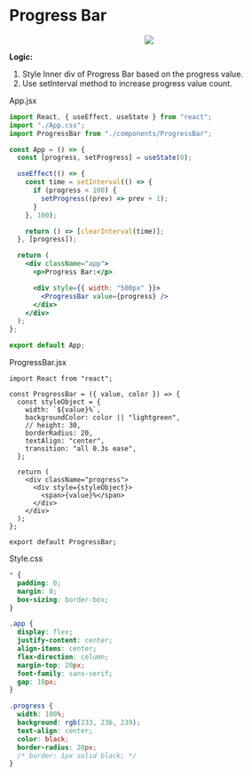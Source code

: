 # Progress Bar

<div align="center">
  <img src="https://github.com/user-attachments/assets/03badc00-2f9e-4b1a-b61a-28701ea8a0bf" />
</div>

**Logic:**

1. Style Inner div of Progress Bar based on the progress value.
2. Use setInterval method to increase progress value count.

App.jsx

```jsx
import React, { useEffect, useState } from "react";
import "./App.css";
import ProgressBar from "./components/ProgressBar";

const App = () => {
  const [progress, setProgress] = useState(0);

  useEffect(() => {
    const time = setInterval(() => {
      if (progress < 100) {
        setProgress((prev) => prev + 1);
      }
    }, 100);

    return () => [clearInterval(time)];
  }, [progress]);

  return (
    <div className="app">
      <p>Progress Bar:</p>

      <div style={{ width: "500px" }}>
        <ProgressBar value={progress} />
      </div>
    </div>
  );
};

export default App;
```

ProgressBar.jsx

```
import React from "react";

const ProgressBar = ({ value, color }) => {
  const styleObject = {
    width: `${value}%`,
    backgroundColor: color || "lightgreen",
    // height: 30,
    borderRadius: 20,
    textAlign: "center",
    transition: "all 0.3s ease",
  };

  return (
    <div className="progress">
      <div style={styleObject}>
        <span>{value}%</span>
      </div>
    </div>
  );
};

export default ProgressBar;
```

Style.css

```css
* {
  padding: 0;
  margin: 0;
  box-sizing: border-box;
}

.app {
  display: flex;
  justify-content: center;
  align-items: center;
  flex-direction: column;
  margin-top: 20px;
  font-family: sans-serif;
  gap: 10px;
}

.progress {
  width: 100%;
  background: rgb(233, 236, 239);
  text-align: center;
  color: black;
  border-radius: 20px;
  /* border: 1px solid black; */
}
```
